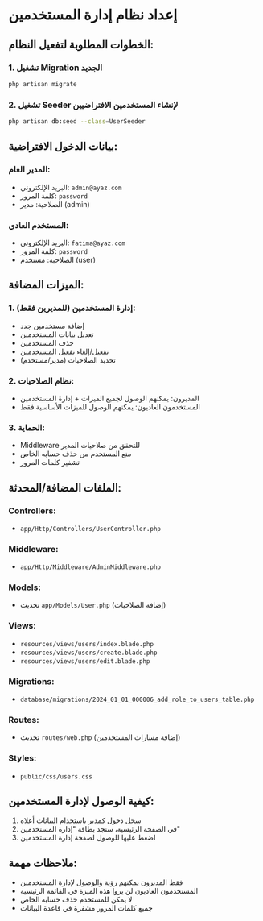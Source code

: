# إعداد نظام إدارة المستخدمين

## الخطوات المطلوبة لتفعيل النظام:

### 1. تشغيل Migration الجديد
```bash
php artisan migrate
```

### 2. تشغيل Seeder لإنشاء المستخدمين الافتراضيين
```bash
php artisan db:seed --class=UserSeeder
```

## بيانات الدخول الافتراضية:

### المدير العام:
- البريد الإلكتروني: `admin@ayaz.com`
- كلمة المرور: `password`
- الصلاحية: مدير (admin)

### المستخدم العادي:
- البريد الإلكتروني: `fatima@ayaz.com`
- كلمة المرور: `password`
- الصلاحية: مستخدم (user)

## الميزات المضافة:

### 1. إدارة المستخدمين (للمديرين فقط):
- إضافة مستخدمين جدد
- تعديل بيانات المستخدمين
- حذف المستخدمين
- تفعيل/إلغاء تفعيل المستخدمين
- تحديد الصلاحيات (مدير/مستخدم)

### 2. نظام الصلاحيات:
- المديرون: يمكنهم الوصول لجميع الميزات + إدارة المستخدمين
- المستخدمون العاديون: يمكنهم الوصول للميزات الأساسية فقط

### 3. الحماية:
- Middleware للتحقق من صلاحيات المدير
- منع المستخدم من حذف حسابه الخاص
- تشفير كلمات المرور

## الملفات المضافة/المحدثة:

### Controllers:
- `app/Http/Controllers/UserController.php`

### Middleware:
- `app/Http/Middleware/AdminMiddleware.php`

### Models:
- تحديث `app/Models/User.php` (إضافة الصلاحيات)

### Views:
- `resources/views/users/index.blade.php`
- `resources/views/users/create.blade.php`
- `resources/views/users/edit.blade.php`

### Migrations:
- `database/migrations/2024_01_01_000006_add_role_to_users_table.php`

### Routes:
- تحديث `routes/web.php` (إضافة مسارات المستخدمين)

### Styles:
- `public/css/users.css`

## كيفية الوصول لإدارة المستخدمين:

1. سجل دخول كمدير باستخدام البيانات أعلاه
2. في الصفحة الرئيسية، ستجد بطاقة "إدارة المستخدمين"
3. اضغط عليها للوصول لصفحة إدارة المستخدمين

## ملاحظات مهمة:

- فقط المديرون يمكنهم رؤية والوصول لإدارة المستخدمين
- المستخدمون العاديون لن يروا هذه الميزة في القائمة الرئيسية
- لا يمكن للمستخدم حذف حسابه الخاص
- جميع كلمات المرور مشفرة في قاعدة البيانات